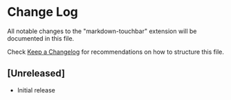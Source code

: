 # Change Log
All notable changes to the "markdown-touchbar" extension will be documented in this file.

Check [Keep a Changelog](http://keepachangelog.com/) for recommendations on how to structure this file.

## [Unreleased]
- Initial release